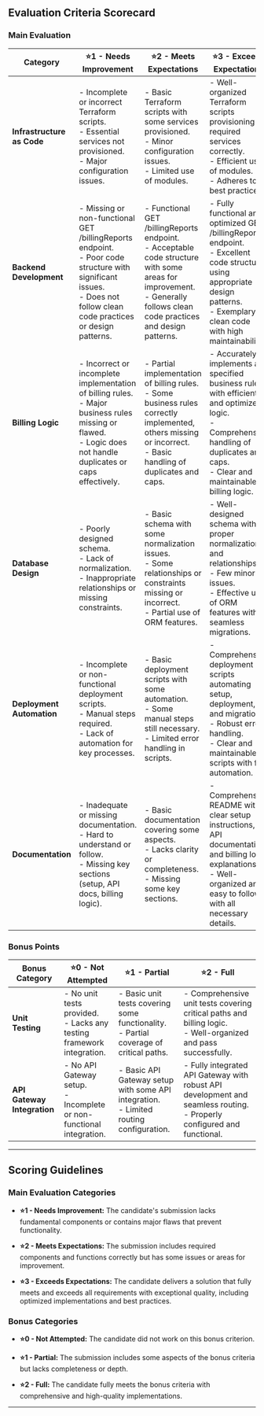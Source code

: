 ## **Evaluation Criteria Scorecard**

### **Main Evaluation**

| **Category**                | **⭐️1 - Needs Improvement**                                                                                                                                                           | **⭐️2 - Meets Expectations**                                                                                                                                                        | **⭐️3 - Exceeds Expectations**                                                                                                                                                           |
|-----------------------------|-----------------------------------------------------------------------------------------------------------------------------------------------------------------------------------------|--------------------------------------------------------------------------------------------------------------------------------------------------------------------------------------|------------------------------------------------------------------------------------------------------------------------------------------------------------------------------------------|
| **Infrastructure as Code** | - Incomplete or incorrect Terraform scripts.<br>- Essential services not provisioned.<br>- Major configuration issues.                                                                  | - Basic Terraform scripts with some services provisioned.<br>- Minor configuration issues.<br>- Limited use of modules.                                                              | - Well-organized Terraform scripts provisioning all required services correctly.<br>- Efficient use of modules.<br>- Adheres to best practices.                                          |
| **Backend Development**    | - Missing or non-functional GET /billingReports endpoint.<br>- Poor code structure with significant issues.<br>- Does not follow clean code practices or design patterns.                  | - Functional GET /billingReports endpoint.<br>- Acceptable code structure with some areas for improvement.<br>- Generally follows clean code practices and design patterns.             | - Fully functional and optimized GET /billingReports endpoint.<br>- Excellent code structure using appropriate design patterns.<br>- Exemplary clean code with high maintainability.     |
| **Billing Logic**          | - Incorrect or incomplete implementation of billing rules.<br>- Major business rules missing or flawed.<br>- Logic does not handle duplicates or caps effectively.                          | - Partial implementation of billing rules.<br>- Some business rules correctly implemented, others missing or incorrect.<br>- Basic handling of duplicates and caps.                    | - Accurately implements all specified business rules with efficient and optimized logic.<br>- Comprehensive handling of duplicates and caps.<br>- Clear and maintainable billing logic.     |
| **Database Design**        | - Poorly designed schema.<br>- Lack of normalization.<br>- Inappropriate relationships or missing constraints.                                                                             | - Basic schema with some normalization issues.<br>- Some relationships or constraints missing or incorrect.<br>- Partial use of ORM features.                                           | - Well-designed schema with proper normalization and relationships.<br>- Few minor issues.<br>- Effective use of ORM features with seamless migrations.                                   |
| **Deployment Automation**  | - Incomplete or non-functional deployment scripts.<br>- Manual steps required.<br>- Lack of automation for key processes.                                                                  | - Basic deployment scripts with some automation.<br>- Some manual steps still necessary.<br>- Limited error handling in scripts.                                                         | - Comprehensive deployment scripts automating setup, deployment, and migrations.<br>- Robust error handling.<br>- Clear and maintainable scripts with full automation.                     |
| **Documentation**          | - Inadequate or missing documentation.<br>- Hard to understand or follow.<br>- Missing key sections (setup, API docs, billing logic).                                                        | - Basic documentation covering some aspects.<br>- Lacks clarity or completeness.<br>- Missing some key sections.                                                                         | - Comprehensive README with clear setup instructions, API documentation, and billing logic explanations.<br>- Well-organized and easy to follow with all necessary details.                  |

### **Bonus Points**

| **Bonus Category**           | **⭐️0 - Not Attempted**                                                                                  | **⭐️1 - Partial**                                                                                                                                            | **⭐️2 - Full**                                                                                                                                                     |
|------------------------------|-----------------------------------------------------------------------------------------------------------|---------------------------------------------------------------------------------------------------------------------------------------------------------------|---------------------------------------------------------------------------------------------------------------------------------------------------------------------|
| **Unit Testing**             | - No unit tests provided.<br>- Lacks any testing framework integration.                                 | - Basic unit tests covering some functionality.<br>- Partial coverage of critical paths.                                                                       | - Comprehensive unit tests covering critical paths and billing logic.<br>- Well-organized and pass successfully.                                                    |
| **API Gateway Integration**  | - No API Gateway setup.<br>- Incomplete or non-functional integration.                                  | - Basic API Gateway setup with some API integration.<br>- Limited routing configuration.                                                                        | - Fully integrated API Gateway with robust API development and seamless routing.<br>- Properly configured and functional.                                             |

---

## **Scoring Guidelines**

### **Main Evaluation Categories**

- **⭐️1 - Needs Improvement:** The candidate's submission lacks fundamental components or contains major flaws that prevent functionality.

- **⭐️2 - Meets Expectations:** The submission includes required components and functions correctly but has some issues or areas for improvement.

- **⭐️3 - Exceeds Expectations:** The candidate delivers a solution that fully meets and exceeds all requirements with exceptional quality, including optimized implementations and best practices.

### **Bonus Categories**

- **⭐️0 - Not Attempted:** The candidate did not work on this bonus criterion.

- **⭐️1 - Partial:** The submission includes some aspects of the bonus criteria but lacks completeness or depth.

- **⭐️2 - Full:** The candidate fully meets the bonus criteria with comprehensive and high-quality implementations.

---
